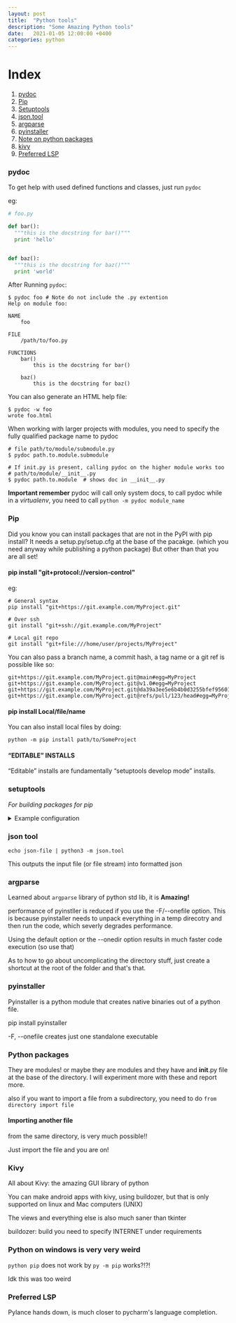 ```yaml
---
layout: post
title:  "Python tools"
description: "Some Amazing Python tools"
date:   2021-01-05 12:00:00 +0400
categories: python
---
```


# Index
1. [pydoc](#pydoc)
2. [Pip](#pip)
3. [Setuptools](#setuptools)
4. [json.tool](#json-tool)
5. [argparse](#argparse)
6. [pyinstaller](#pyinstaller)
7. [Note on python packages](#python-packages)
8. [kivy](#kivy)
9. [Preferred LSP](#preferred-lsp)


### pydoc
To get help with used defined functions and classes, just run `pydoc`

eg:

```python
# foo.py

def bar():
  """this is the docstring for bar()"""
  print 'hello'


def baz():
  """this is the docstring for baz()"""
  print 'world'
```


After Running `pydoc`:

```
$ pydoc foo # Note do not include the .py extention
Help on module foo:

NAME
    foo

FILE
    /path/to/foo.py

FUNCTIONS
    bar()
        this is the docstring for bar()

    baz()
        this is the docstring for baz()
```


You can also generate an HTML help file:

```
$ pydoc -w foo
wrote foo.html
```

When working with larger projects with modules, you need to specify the fully qualified package name to pydoc

```
# file path/to/module/submodule.py
$ pydoc path.to.module.submodule

# If init.py is present, calling pydoc on the higher module works too
# path/to/module/__init__.py
$ pydoc path.to.module  # shows doc in __init__.py
```

**Important remember** pydoc will call only system docs, to call pydoc while in a *virtualenv*, you need to call `python -m pydoc module_name`

### Pip

Did you know you can install packages that are not in the PyPI with pip install? It needs a setup.py/setup.cfg at the base of the pacakge. (which you need anyway while publishing a python package) But other than that you are all set!

#### pip install "git+protocol://version-control"

eg:

``` git
# General syntax
pip install "git+https://git.example.com/MyProject.git"

# Over ssh
git install "git+ssh://git.example.com/MyProject"

# Local git repo
git install "git+file:///home/user/projects/MyProject"
```

You can also pass a branch name, a commit hash, a tag name or a git ref is possible like so:

``` git
git+https://git.example.com/MyProject.git@main#egg=MyProject
git+https://git.example.com/MyProject.git@v1.0#egg=MyProject
git+https://git.example.com/MyProject.git@da39a3ee5e6b4b0d3255bfef95601890afd80709#egg=MyProject
git+https://git.example.com/MyProject.git@refs/pull/123/head#egg=MyProject
```

#### pip install Local/file/name

You can also install local files by doing:
``` git
python -m pip install path/to/SomeProject
```

#### “EDITABLE” INSTALLS
“Editable” installs are fundamentally “setuptools develop mode” installs.

### setuptools 
*For building packages for pip*

<details markdown=1>
<summary>Example configuration</summary>

pyproject.toml

``` 
[build-system]
requires = ["setuptools", "wheel"]
build-backend = "setuptools.build_meta"
```

setup.cfg

``` 
[metadata]
name = mypackage
version = 0.0.1

[options]
packages = mypackage
install_requires =
    docutils >= 0.3
    requests <= 0.4
    importlib; python_version == "2.6"

include_package_data = True

[options.entry_points]
console_scripts =
    main = mypkg:some_func
```

Automatic package discovery

```
[options]
packages = find:

[options.packages.find] #optional
include=pkg1, pkg2
exclude=pk3, pk4
```

project structure

``` 
~/mypackage/
    pyproject.toml
    setup.cfg # or setup.py
    mypackage/__init__.py

```

</details>

### json tool

`echo json-file | python3 -m json.tool`

This outputs the input file (or file stream) into formatted json

### argparse

Learned about `argparse` library of python std lib, it is **Amazing!**

performance of pyinstller is reduced if you use the -F/--onefile option. This is because pyinstaller needs to unpack everything in a temp direcotry and then run the code, which severly degrades performance.

Using the default option or the --onedir option results in much faster code execution (so use that)

As to how to go about uncomplicating the directory stuff, just create a shortcut at the root of the folder and that's that.

### pyinstaller

Pyinstaller is a python module that creates native binaries out of a python file.

pip install pyinstaller

-F, --onefile creates just one standalone executable

### Python packages

They are modules! or maybe they are modules and they have and __init__.py file at the base of the directory. I will experiment more with these and report more.

also if you want to import a file from a subdirectory, you need to do `from directory import file`

#### Importing another file

from the same directory, is very much possible!!


Just import the file and you are on!

### Kivy

All about Kivy: the amazing GUI library of python

You can make android apps with kivy, using buildozer, but that is only supported on linux and Mac computers (UNIX)

The views and everything else is also much saner than tkinter

buildozer: build you need to specify INTERNET under requirements

### Python on windows is very very weird

`python pip` does not work by `py -m pip` works?!?!

Idk this was too weird

### Preferred LSP

Pylance hands down, is much closer to pycharm's language completion.
